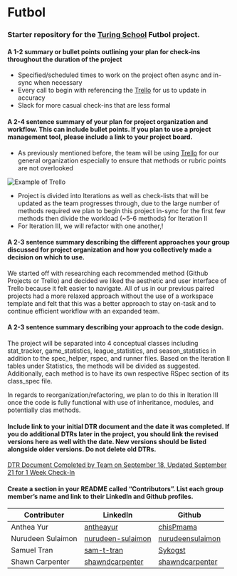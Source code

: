 # Futbol
### Starter repository for the [Turing School](https://turing.io/) Futbol project.

#### A 1-2 summary or bullet points outlining your plan for check-ins throughout the duration of the project
- Specified/scheduled times to work on the project often async and in-sync when necessary
- Every call to begin with referencing the [Trello](https://trello.com/invite/b/2zetuQqi/ATTI4fb07b8c7630a31dcc38291ed33a5b50828B4AED/futbol) for us to update in accuracy
- Slack for more casual check-ins that are less formal

#### A 2-4 sentence summary of your plan for project organization and workflow. This can include bullet points. If you plan to use a project management tool, please include a link to your project board.
- As previously mentioned before, the team will be using [Trello](https://trello.com/invite/b/2zetuQqi/ATTI4fb07b8c7630a31dcc38291ed33a5b50828B4AED/futbol) for our general organization especially to ensure that methods or rubric points are not overlooked

![Example of Trello](https://i.ibb.co/C6CXfFD/Screenshot-2023-09-18-at-6-56-26-PM.png)
- Project is divided into Iterations as well as check-lists that will be updated as the team progresses through, due to the large number of methods required we plan to begin this project in-sync for the first few methods then divide the workload (~5-6 methods) for Iteration II
- For Iteration III, we will refactor with one another,!

#### A 2-3 sentence summary describing the different approaches your group discussed for project organization and how you collectively made a decision on which to use.
We started off with researching each recommended method (Github Projects or Trello) and decided we liked the aesthetic and user interface of Trello because it felt easier to navigate. All of us in our previous paired projects had a more relaxed approach without the use of a workspace template and felt that this was a better approach to stay on-task and to continue efficient workflow with an expanded team.

#### A 2-3 sentence summary describing your approach to the code design.
The project will be separated into 4 conceptual classes including stat_tracker, game_statistics, league_statistics, and season_statistics in addition to the spec_helper, rspec, and runner files. Based on the Iteration II tables under Statistics, the methods will be divided as suggested. Additionally, each method is to have its own respective RSpec section of its class_spec file.

In regards to reorganization/refactoring, we plan to do this in Iteration III once the code is fully functional with use of inheritance, modules, and potentially clas methods. 

#### Include link to your initial DTR document and the date it was completed. If you do additional DTRs later in the project, you should link the revised versions here as well with the date. New versions should be listed alongside older versions. Do not delete old DTRs.
[DTR Document Completed by Team on September 18, Updated September 21 for 1 Week Check-In](https://docs.google.com/document/d/1HorUl1ZL4QoMXSVY2KQb0VZOctS4juJ0sL8aV9hGTBg/edit?usp=sharing)


#### Create a section in your README called “Contributors”. List each group member’s name and link to their LinkedIn and Github profiles.
| Contributer |   LinkedIn    |    Github    |
| ----------- |   --------    |    --------  |
| Anthea Yur  | [antheayur](https://www.linkedin.com/in/antheayur/) | [chisPmama](https://github.com/chisPmama)|
| Nurudeen Sulaimon | [nurudeen-sulaimon](https://www.linkedin.com/in/nurudeen-sulaimon/) | [nurudeensulaimon](https://github.com/nurudeensulaimon) |
| Samuel Tran | [sam-t-tran](https://www.linkedin.com/in/sam-t-tran/)| [Sykogst](https://github.com/Sykogst)|
| Shawn Carpenter | [shawndcarpenter](https://www.linkedin.com/in/shawndcarpenter/)| [shawndcarpenter](https://github.com/shawndcarpenter)